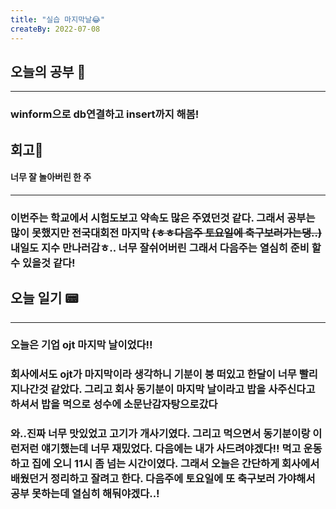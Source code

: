 ```yaml
---
title: "실습 마지막날😂"
createBy: 2022-07-08
---
```

## 오늘의 공부 🎉
---
### winform으로 db연결하고 insert까지 해봄!


## 회고🎇
#### 너무 잘 놀아버린 한 주
---
### 이번주는 학교에서 시험도보고 약속도 많은 주였던것 같다. 그래서 공부는 많이 못했지만 전국대회전 마지막 ~~(ㅎㅎ다음주 토요일에 축구보러가는댕..)~~ 내일도 지수 만나러감ㅎ.. 너무 잘쉬어버린 그래서 다음주는 열심히 준비 할 수 있을것 같다!
## 오늘 일기 📟
---
### 오늘은 기업 ojt 마지막 날이었다!! 
### 회사에서도 ojt가 마지막이라 생각하니 기분이 붕 떠있고 한달이 너무 빨리 지나간것 같았다. 그리고 회사 동기분이 마지막 날이라고 밥을 사주신다고 하셔서 밥을 먹으로 성수에 소문난감자탕으로갔다
### 와..진짜 너무 맛있었고 고기가 개사기였다. 그리고 먹으면서 동기분이랑 이런저런 얘기했는데 너무 재밌었다. 다음에는 내가 사드려야겠다!! 먹고 운동하고 집에 오니 11시 좀 넘는 시간이였다. 그래서 오늘은 간단하게 회사에서 배웠던거 정리하고 잘려고 한다. 다음주에 토요일에 또 축구보러 가야해서 공부 못하는데 열심히 해둬야겠다..!
